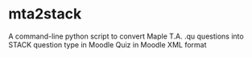 # mta2stack
A command-line python script 
to convert Maple T.A. .qu questions into STACK question type in Moodle Quiz in Moodle XML format
